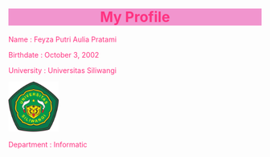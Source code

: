 <!DOCTYPE html>
<html lang="en">
<head>
    <title>Feyza's Profile</title>
    <style>
        .center {text-align: center;}
        .pink-text {color: #ff3381;}
        .background {background-color: #f195ce;}
    </style>
</head>
<body>
    <h1 class="center pink-text background";>My Profile</h1>
    <div>
        <p class="pink-text">Name       : Feyza Putri Aulia Pratami</p>
        <p class="pink-text">Birthdate  : October 3, 2002</p>
        <p class="pink-text">University : Universitas Siliwangi</p>
        <img src="logounsil.png" alt="Logo Universitas" width="100">
        <p class="pink-text">Department : Informatic</p>
    </div>
</body>
</html>
